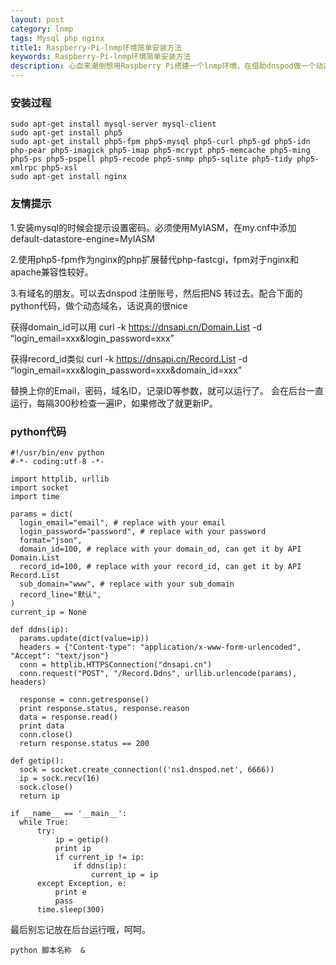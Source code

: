 ```yaml
---
layout: post
category: lnmp
tags: Mysql php nginx
title1: Raspberry-Pi-lnmp环境简单安装方法
keywords: Raspberry-Pi-lnmp环境简单安装方法
description: 心血来潮倒想用Raspberry Pi搭建一个lnmp环境，在借助dnspod做一个动态域名解析（还没有验证），那必须毫不犹豫的折腾一下了。
---
```


### 安装过程
    sudo apt-get install mysql-server mysql-client
    sudo apt-get install php5
    sudo apt-get install php5-fpm php5-mysql php5-curl php5-gd php5-idn php-pear php5-imagick php5-imap php5-mcrypt php5-memcache php5-ming php5-ps php5-pspell php5-recode php5-snmp php5-sqlite php5-tidy php5-xmlrpc php5-xsl
    sudo apt-get install nginx

### 友情提示

 1.安装mysql的时候会提示设置密码。必须使用MyIASM，在my.cnf中添加default-datastore-engine=MyIASM

 2.使用php5-fpm作为nginx的php扩展替代php-fastcgi，fpm对于nginx和apache兼容性较好。

 3.有域名的朋友。可以去dnspod 注册账号，然后把NS 转过去。配合下面的python代码，做个动态域名，话说真的很nice

  获得domain_id可以用 curl -k https://dnsapi.cn/Domain.List -d “login_email=xxx&login_password=xxx”

  获得record_id类似 curl -k https://dnsapi.cn/Record.List -d “login_email=xxx&login_password=xxx&domain_id=xxx”

  替换上你的Email，密码，域名ID，记录ID等参数，就可以运行了。 会在后台一直运行，每隔300秒检查一遍IP，如果修改了就更新IP。

### python代码

    #!/usr/bin/env python
    #-*- coding:utf-8 -*-
  
    import httplib, urllib
    import socket
    import time
  
    params = dict(
      login_email="email", # replace with your email
      login_password="password", # replace with your password
      format="json",
      domain_id=100, # replace with your domain_od, can get it by API Domain.List
      record_id=100, # replace with your record_id, can get it by API Record.List
      sub_domain="www", # replace with your sub_domain
      record_line="默认",
    )
    current_ip = None
  
    def ddns(ip):
      params.update(dict(value=ip))
      headers = {"Content-type": "application/x-www-form-urlencoded", "Accept": "text/json"}
      conn = httplib.HTTPSConnection("dnsapi.cn")
      conn.request("POST", "/Record.Ddns", urllib.urlencode(params), headers)
     
      response = conn.getresponse()
      print response.status, response.reason
      data = response.read()
      print data
      conn.close()
      return response.status == 200
  
    def getip():
      sock = socket.create_connection(('ns1.dnspod.net', 6666))
      ip = sock.recv(16)
      sock.close()
      return ip
  
    if __name__ == '__main__':
      while True:
          try:
              ip = getip()
              print ip
              if current_ip != ip:
                  if ddns(ip):
                      current_ip = ip
          except Exception, e:
              print e
              pass
          time.sleep(300)

最后别忘记放在后台运行哦，呵呵。

    python 脚本名称  &
